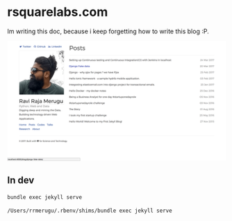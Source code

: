 # rsquarelabs.com


Im writing this doc, because i keep forgetting how to write this blog :P.


![screenshot](screenshot.png)

## In dev

`bundle exec jekyll serve`

`/Users/rrmerugu/.rbenv/shims/bundle exec jekyll serve`
